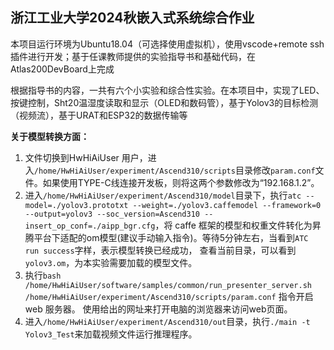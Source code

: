 ## 浙江工业大学2024秋嵌入式系统综合作业

本项目运行环境为Ubuntu18.04（可选择使用虚拟机），使用vscode+remote ssh插件进行开发；基于任课教师提供的实验指导书和基础代码，在Atlas200DevBoard上完成

根据指导书的内容，一共有六个小实验和综合性实验。在本项目中，实现了LED、按键控制，Sht20温湿度读取和显示（OLED和数码管），基于Yolov3的目标检测（视频流），基于URAT和ESP32的数据传输等

**关于模型转换方面：**

1. 文件切换到HwHiAiUser 用户，进入`/home/HwHiAiUser/experiment/Ascend310/scripts`目录修改`param.conf`文件。如果使用TYPE-C线连接开发板，则将这两个参数修改为“192.168.1.2”。
2. 进入`/home/HwHiAiUser/experiment/Ascend310/model`目录下，执行`atc --model=./yolov3.prototxt --weight=./yolov3.caffemodel --framework=0 --output=yolov3 --soc_version=Ascend310 --insert_op_conf=./aipp_bgr.cfg`，将 caffe 框架的模型和权重文件转化为昇腾平台下适配的om模型(建议手动输入指令)。等待5分钟左右，当看到`ATC run success`字样，表示模型转换已经成功， 查看当前目录，可以看到`yolov3.om`，为本实验需要加载的模型文件。 
3. 执行`bash /home/HwHiAiUser/software/samples/common/run_presenter_server.sh /home/HwHiAiUser/experiment/Ascend310/scripts/param.conf` 指令开启 web 服务器。 使用给出的网址来打开电脑的浏览器来访问web页面。
4. 进入`/home/HwHiAiUser/experiment/Ascend310/out`目录，执行`./main -t  Yolov3_Test`来加载视频文件运行推理程序。 